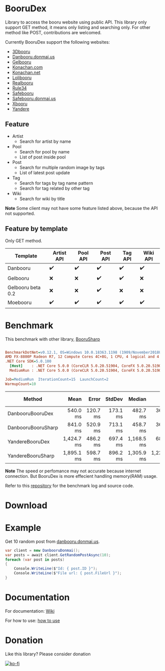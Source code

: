 # BooruDex

Library to access the booru website using public API. 
This library only support GET method, it means only listing and searching only. 
For other method like POST, contributions are welcomed.

Currently BooruDex support the following websites:
- [3Dbooru](http://behoimi.org/)
- [Danbooru.donmai.us](https://danbooru.donmai.us/)
- [Gelbooru](http://gelbooru.com/)
- [Konachan.com](http://konachan.com/)
- [Konachan.net](http://konachan.net/)
- [Lolibooru](http://lolibooru.moe/)
- [Realbooru](http://realbooru.com/)
- [Rule34](https://rule34.xxx/)
- [Safebooru](https://safebooru.org/)
- [Safebooru.donmai.us](http://safebooru.donmai.us/)
- [Xbooru](https://xbooru.com/)
- [Yandere](https://yande.re/)

## Feature 
- Artist
  - Search for artist by name
- Pool
  - Search for pool by name 
  - List of post inside pool
- Post
  - Search for multiple random image by tags
  - List of latest post update
- Tag
  - Search for tags by tag name pattern
  - Search for tag related by other tag
- Wiki
  - Search for wiki by title

**Note**
Some client may not have some feature listed above, because the API not supported.

## Feature by template

Only GET method.

| Template | Artist API | Pool API | Post API | Tag API | Wiki API |
| --- | --- | --- | --- | --- | --- |
| Danbooru | ✔️ | ✔️ | ✔️ | ✔️ | ✔️ |
| Gelbooru | ❌ | ❌ | ✔️ | ✔️ | ❌ |
| Gelbooru beta 0.2 | ❌ | ❌ | ✔️ | ❌ | ❌ |
| Moebooru | ✔️ | ✔️ | ✔️ | ✔️ | ✔️ |

# Benchmark

This benchmark with other library, [BooruSharp](https://github.com/Xwilarg/BooruSharp)

``` ini

BenchmarkDotNet=v0.12.1, OS=Windows 10.0.18363.1198 (1909/November2018Update/19H2)
AMD FX-8800P Radeon R7, 12 Compute Cores 4C+8G, 1 CPU, 4 logical and 4 physical cores
.NET Core SDK=5.0.100
  [Host]    : .NET Core 5.0.0 (CoreCLR 5.0.20.51904, CoreFX 5.0.20.51904), X64 RyuJIT  [AttachedDebugger]
  MediumRun : .NET Core 5.0.0 (CoreCLR 5.0.20.51904, CoreFX 5.0.20.51904), X64 RyuJIT

Job=MediumRun  IterationCount=15  LaunchCount=2  
WarmupCount=10  

```
|             Method |       Mean |    Error |   StdDev |     Median |        Min |        Max | Rank | Gen 0 | Gen 1 | Gen 2 | Allocated |
|------------------- |-----------:|---------:|---------:|-----------:|-----------:|-----------:|-----:|------:|------:|------:|----------:|
|   DanbooruBooruDex |   540.0 ms | 120.7 ms | 173.1 ms |   482.7 ms |   360.2 ms | 1,016.1 ms |    1 |     - |     - |     - | 291.38 KB |
| DanbooruBooruSharp |   841.0 ms | 520.9 ms | 713.1 ms |   458.7 ms |   368.5 ms | 3,243.3 ms |    1 |     - |     - |     - | 363.73 KB |
|    YandereBooruDex | 1,424.7 ms | 486.2 ms | 697.4 ms | 1,168.5 ms |   682.7 ms | 3,131.4 ms |    2 |     - |     - |     - | 270.42 KB |
|  YandereBooruSharp | 1,895.1 ms | 598.7 ms | 896.2 ms | 1,305.9 ms | 1,224.8 ms | 3,977.8 ms |    3 |     - |     - |     - | 302.39 KB |

**Note** 
The speed or perfomance may not accurate because internet connection. But BooruDex is more effecient handling memory(RAM) usage.

Refer to this [repository](https://github.com/Shiroechi/BooruDex.Test) for the benchmark log and source code.

# Download

# Example

Get 10 random post from [danbooru.donmai.us](https://danbooru.donmai.us/).
```C#
var client = new DanbooruDonmai();
var posts = await client.GetRandomPostAsync(10);
foreach (var post in posts)
{
    Console.WriteLine($"Id: { post.ID }");
    Console.WriteLine($"File url: { post.FileUrl }");
}
```

# Documentation

For documentation: [Wiki]()

For how to use: [how to use]()

# Donation

Like this library? Please consider donation

[![ko-fi](https://www.ko-fi.com/img/githubbutton_sm.svg)](https://ko-fi.com/X8X81SP2L)
